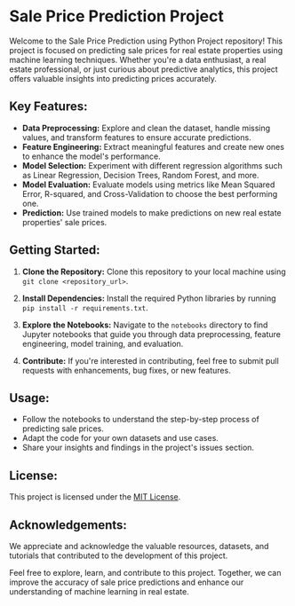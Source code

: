 # Sale Price Prediction Project

Welcome to the Sale Price Prediction using Python Project repository! This project is focused on predicting sale prices for real estate properties using machine learning techniques. Whether you're a data enthusiast, a real estate professional, or just curious about predictive analytics, this project offers valuable insights into predicting prices accurately.

## Key Features:

- **Data Preprocessing:** Explore and clean the dataset, handle missing values, and transform features to ensure accurate predictions.
- **Feature Engineering:** Extract meaningful features and create new ones to enhance the model's performance.
- **Model Selection:** Experiment with different regression algorithms such as Linear Regression, Decision Trees, Random Forest, and more.
- **Model Evaluation:** Evaluate models using metrics like Mean Squared Error, R-squared, and Cross-Validation to choose the best performing one.
- **Prediction:** Use trained models to make predictions on new real estate properties' sale prices.

## Getting Started:

1. **Clone the Repository:** Clone this repository to your local machine using `git clone <repository_url>`.

2. **Install Dependencies:** Install the required Python libraries by running `pip install -r requirements.txt`.

3. **Explore the Notebooks:** Navigate to the `notebooks` directory to find Jupyter notebooks that guide you through data preprocessing, feature engineering, model training, and evaluation.

4. **Contribute:** If you're interested in contributing, feel free to submit pull requests with enhancements, bug fixes, or new features.

## Usage:

- Follow the notebooks to understand the step-by-step process of predicting sale prices.
- Adapt the code for your own datasets and use cases.
- Share your insights and findings in the project's issues section.

## License:

This project is licensed under the [MIT License](LICENSE).

## Acknowledgements:

We appreciate and acknowledge the valuable resources, datasets, and tutorials that contributed to the development of this project.

Feel free to explore, learn, and contribute to this project. Together, we can improve the accuracy of sale price predictions and enhance our understanding of machine learning in real estate.
